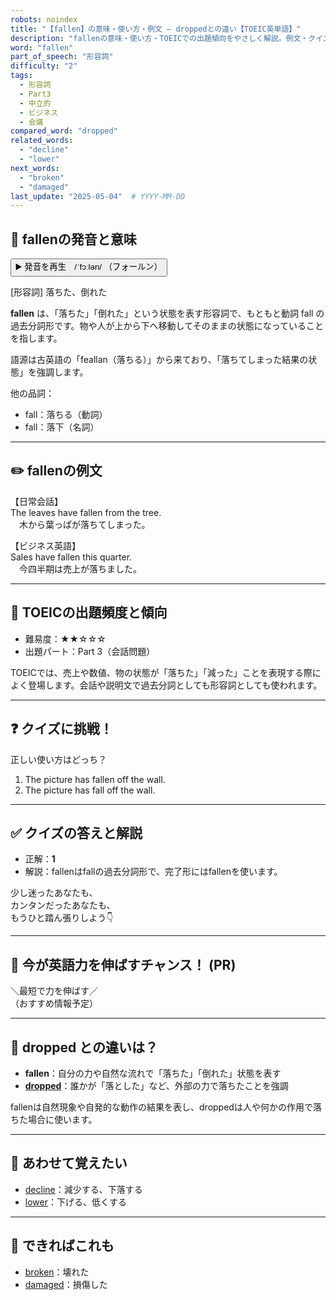 ```yaml
---
robots: noindex
title: "【fallen】の意味・使い方・例文 ― droppedとの違い【TOEIC英単語】"
description: "fallenの意味・使い方・TOEICでの出題傾向をやさしく解説。例文・クイズ付きでdroppedとの違いもわかりやすく学べます。"
word: "fallen"
part_of_speech: "形容詞"
difficulty: "2"
tags:
  - 形容詞
  - Part3
  - 中立的
  - ビジネス
  - 会議
compared_word: "dropped"
related_words:
  - "decline"
  - "lower"
next_words:
  - "broken"
  - "damaged"
last_update: "2025-05-04"  # YYYY-MM-DD
---
```


## 🔰 fallenの発音と意味

<button class="play-audio" onclick="playTTS('fallen')">
  <span class="play-audio-main">
    ▶️ 発音を再生　/ˈfɔːlən/
  </span>
  <span class="play-audio-sub">
    （フォールン）
  </span>
</button>

[形容詞] 落ちた、倒れた

**fallen** は、「落ちた」「倒れた」という状態を表す形容詞で、もともと動詞 fall の過去分詞形です。物や人が上から下へ移動してそのままの状態になっていることを指します。

語源は古英語の「feallan（落ちる）」から来ており、「落ちてしまった結果の状態」を強調します。

他の品詞：  
- fall：落ちる（動詞）
- fall：落下（名詞）

---

## ✏️ fallenの例文

【日常会話】  
The leaves have fallen from the tree.  
　木から葉っぱが落ちてしまった。

【ビジネス英語】  
Sales have fallen this quarter.  
　今四半期は売上が落ちました。

---

## 🎯 TOEICの出題頻度と傾向

- 難易度：★★☆☆☆
- 出題パート：Part 3（会話問題）

TOEICでは、売上や数値、物の状態が「落ちた」「減った」ことを表現する際によく登場します。会話や説明文で過去分詞としても形容詞としても使われます。

---

## ❓ クイズに挑戦！

正しい使い方はどっち？

1. The picture has fallen off the wall.  
2. The picture has fall off the wall.

---

## ✅ クイズの答えと解説

- 正解：**1**
- 解説：fallenはfallの過去分詞形で、完了形にはfallenを使います。

少し迷ったあなたも、  
カンタンだったあなたも、  
もうひと踏ん張りしよう👇️

---

## 🚀 今が英語力を伸ばすチャンス！ (PR)

<div class="info-center">
＼最短で力を伸ばす／<br>  
（おすすめ情報予定）
</div>

---

## 🤔  dropped との違いは？

- **fallen**：自分の力や自然な流れで「落ちた」「倒れた」状態を表す
- **[dropped](/dropped)**：誰かが「落とした」など、外部の力で落ちたことを強調

fallenは自然現象や自発的な動作の結果を表し、droppedは人や何かの作用で落ちた場合に使います。

---

## 🧩 あわせて覚えたい

- [decline](/decline)：減少する、下落する
- [lower](/lower)：下げる、低くする

---

## 📖 できればこれも

- [broken](/broken)：壊れた
- [damaged](/damaged)：損傷した

<!-- cvid: aid04_bid01 -->
